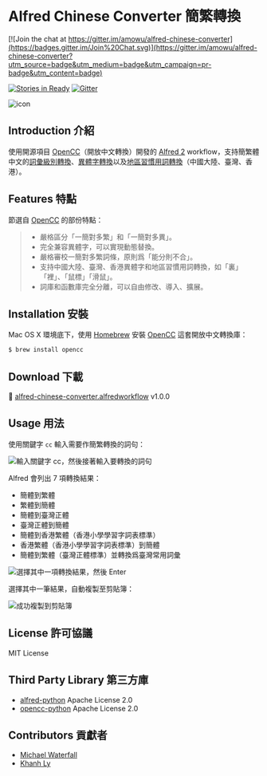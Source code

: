 # Alfred Chinese Converter 簡繁轉換

[![Join the chat at https://gitter.im/amowu/alfred-chinese-converter](https://badges.gitter.im/Join%20Chat.svg)](https://gitter.im/amowu/alfred-chinese-converter?utm_source=badge&utm_medium=badge&utm_campaign=pr-badge&utm_content=badge)

[![Stories in Ready](https://badge.waffle.io/amowu/alfred-chinese-converter.png?label=ready&title=Ready)](https://waffle.io/amowu/alfred-chinese-converter) [![Gitter](https://badges.gitter.im/Join%20Chat.svg)](https://gitter.im/amowu/alfred-chinese-converter?utm_source=badge&utm_medium=badge&utm_campaign=pr-badge)

![icon](icon.png)

## Introduction 介紹

使用開源項目 [OpenCC](https://github.com/BYVoid/OpenCC)（開放中文轉換）開發的 [Alfred 2](http://www.alfredapp.com/) workflow，支持簡繁體中文的[詞彙級別轉換](https://zh.wikipedia.org/wiki/%E7%B9%81%E7%B0%A1%E8%BD%89%E6%8F%9B#.E8.A9.9E.E5.B0.8D.E8.A9.9E.E7.9B.B8.E4.BA.92.E8.BD.89.E6.8F.9B)、[異體字轉換](https://zh.wikipedia.org/wiki/%E7%B9%81%E7%B0%A1%E8%BD%89%E6%8F%9B#.E5.AD.97.E5.AF.B9.E5.AD.97.E7.9B.B8.E4.BA.92.E8.BD.AC.E6.8D.A2)以及[地區習慣用詞轉換](https://zh.wikipedia.org/wiki/%E7%B9%81%E7%B0%A1%E8%BD%89%E6%8F%9B#.E5.9C.B0.E5.8C.BA.E7.94.A8.E8.AF.AD.E8.BD.AC.E6.8D.A2)（中國大陸、臺灣、香港）。

## Features 特點

節選自 [OpenCC](https://github.com/BYVoid/OpenCC) 的部份特點：

> - 嚴格區分「一簡對多繁」和「一簡對多異」。
> - 完全兼容異體字，可以實現動態替換。
> - 嚴格審校一簡對多繁詞條，原則爲「能分則不合」。
> - 支持中國大陸、臺灣、香港異體字和地區習慣用詞轉換，如「裏」「裡」、「鼠標」「滑鼠」。
> - 詞庫和函數庫完全分離，可以自由修改、導入、擴展。

## Installation 安裝

Mac OS X 環境底下，使用 [Homebrew](http://brew.sh/) 安裝 [OpenCC](https://github.com/BYVoid/OpenCC) 這套開放中文轉換庫：

```bash
$ brew install opencc
```

## Download 下載

📎 [alfred-chinese-converter.alfredworkflow](https://github.com/amowu/alfred-chinese-converter/releases/download/1.0.0/alfred-chinese-converter.alfredworkflow) v1.0.0

## Usage 用法

使用關鍵字 `cc` 輸入需要作簡繁轉換的詞句：

![輸入關鍵字 cc，然後接著輸入要轉換的詞句](screenshot-usage-01.png)

Alfred 會列出 7 項轉換結果：

- 簡體到繁體
- 繁體到簡體
- 簡體到臺灣正體
- 臺灣正體到簡體
- 簡體到香港繁體（香港小學學習字詞表標準）
- 香港繁體（香港小學學習字詞表標準）到簡體
- 簡體到繁體（臺灣正體標準）並轉換爲臺灣常用詞彙

![選擇其中一項轉換結果，然後 Enter](screenshot-usage-02.png)

選擇其中一筆結果，自動複製至剪貼簿：

![成功複製到剪貼簿](screenshot-usage-03.png)

## License 許可協議

MIT License

## Third Party Library 第三方庫

- [alfred-python](https://github.com/nikipore/alfred-python) Apache License 2.0
- [opencc-python](https://github.com/lepture/opencc-python) Apache License 2.0

## Contributors 貢獻者

- [Michael Waterfall](https://github.com/mwaterfall/alfred-datetime-format-converter)
- [Khanh Ly](https://dribbble.com/shots/1948154-Country-flags-Retail-Loyalty-Congress-2015)
